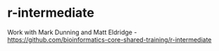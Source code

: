 # r-intermediate
Work with Mark Dunning and Matt Eldridge - https://github.com/bioinformatics-core-shared-training/r-intermediate
